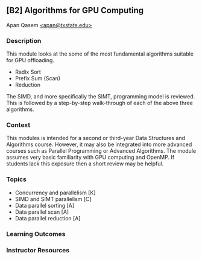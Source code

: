 ## [B2] Algorithms for GPU Computing 
Apan Qasem [\<apan@txstate.edu\>](apan@txstate.edu)
   
### Description 
This module looks at the some of the most fundamental algorithms suitable for GPU offloading. 

* Radix Sort 
* Prefix Sum (Scan)
* Reduction 

The SIMD, and more specifically the SIMT, programming model is reviewed. This is followed by a
step-by-step walk-through of each of the above three algorithms. 

### Context

This modules is intended for a second or third-year Data Structures and Algorithms course. However,
it may also be integrated into more advanced courses such as Parallel Programming or Advanced
Algorithms. The module assumes very basic familiarity with GPU computing and OpenMP. If students
lack this exposure then a short review may be helpful. 


### Topics 

  * Concurrency and parallelism [K]
  * SIMD and SIMT parallelism [C]
  * Data parallel sorting  [A]
  * Data parallel scan  [A]
  * Data parallel reduction [A]


### Learning Outcomes


### Instructor Resources 


